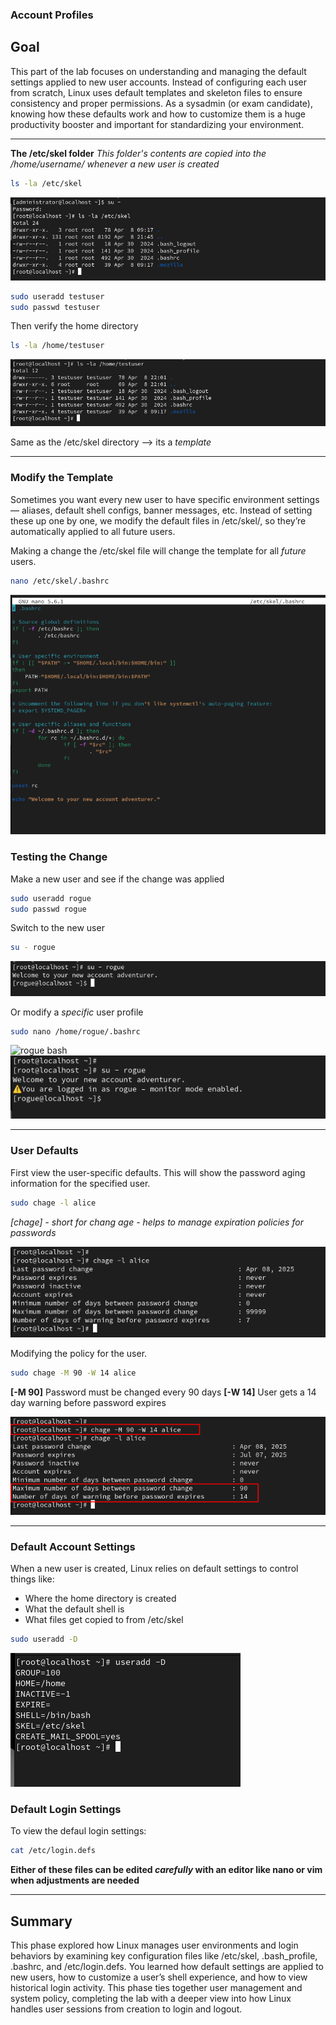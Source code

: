 ### Account Profiles

## Goal

This part of the lab focuses on understanding and managing the default settings applied to new user accounts. Instead of configuring each user from scratch, Linux uses default templates and skeleton files to ensure consistency and proper permissions. As a sysadmin (or exam candidate), knowing how these defaults work and how to customize them is a huge productivity booster and important for standardizing your environment.

---

**The /etc/skel folder**
*This folder's contents are copied into the /home/username/ whenever a new user is created*
```bash
ls -la /etc/skel
```
![skel folder](screenshots/skelfolder.png)


```bash
sudo useradd testuser
sudo passwd testuser
```
Then verify the home directory
```bash
ls -la /home/testuser
```

![test user home folder](screenshots/testuserhome.png)

Same as the /etc/skel directory --> its a *template*

---

### Modify the Template

Sometimes you want every new user to have specific environment settings — aliases, default shell configs, banner messages, etc. Instead of setting these up one by one, we modify the default files in /etc/skel/, so they’re automatically applied to all future users.

Making a change the /etc/skel file will change the template for all *future* users. 
```bash
nano /etc/skel/.bashrc
```

![nano skel](screenshots/nanoskel.png)

### Testing the Change

Make a new user and see if the change was applied
```bash 
sudo useradd rogue
sudo passwd rogue
```
Switch to the new user
```bash
su - rogue
```

![user rogue](screenshots/userrogue.png)

Or modify a *specific* user profile

```bash
sudo nano /home/rogue/.bashrc
```
![rogue bash](screensshots/roguebashrc.png)
![bash confirm](screenshots/bashrcconfirm.png)

---

### User Defaults

First view the user-specific defaults. 
This will show the password aging information for the specified user.
```bash
sudo chage -l alice
```

*[chage] - short for chang age - helps to manage expiration policies for passwords*

![alice pass](screenshots/alicepass.png)

Modifying the policy for the user.

```bash
sudo chage -M 90 -W 14 alice
```
**[-M 90]** Password must be changed every 90 days
**[-W 14]** User gets a 14 day warning before password expires

![alice change](screenshots/alicechange.png)

---

### Default Account Settings

When a new user is created, Linux relies on default settings to control things like:
- Where the home directory is created
- What the default shell is 
- What files get copied to from /etc/skel

```bash
sudo useradd -D
```

![useradd D](screenshots/useradd_d.png)


### Default Login Settings

To view the defaul login settings:
```bash
cat /etc/login.defs
```

**Either of these files can be edited *carefully* with an editor like nano or vim when adjustments are needed**

---

## Summary

This phase explored how Linux manages user environments and login behaviors by examining key configuration files like /etc/skel, .bash_profile, .bashrc, and /etc/login.defs. You learned how default settings are applied to new users, how to customize a user’s shell experience, and how to view historical login activity.
This phase ties together user management and system policy, completing the lab with a deeper view into how Linux handles user sessions from creation to login and logout.










